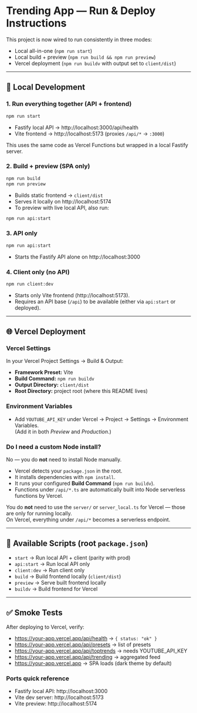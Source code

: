 # Trending App — Run & Deploy Instructions

This project is now wired to run consistently in three modes:
- Local all-in-one (`npm run start`)
- Local build + preview (`npm run build && npm run preview`)
- Vercel deployment (`npm run buildv` with output set to `client/dist`)

---

## 🚀 Local Development

### 1. Run everything together (API + frontend)
```bash
npm run start
```
- Fastify local API → http://localhost:3000/api/health  
- Vite frontend → http://localhost:5173 (proxies `/api/*` → `:3000`)  

This uses the same code as Vercel Functions but wrapped in a local Fastify server.

### 2. Build + preview (SPA only)
```bash
npm run build
npm run preview
```
- Builds static frontend → `client/dist`
- Serves it locally on http://localhost:5174
- To preview with live local API, also run:
```bash
npm run api:start
```

### 3. API only
```bash
npm run api:start
```
- Starts the Fastify API alone on http://localhost:3000

### 4. Client only (no API)
```bash
npm run client:dev
```
- Starts only Vite frontend (http://localhost:5173).  
- Requires an API base (`/api`) to be available (either via `api:start` or deployed).

---

## 🌐 Vercel Deployment

### Vercel Settings
In your Vercel Project Settings → Build & Output:

- **Framework Preset:** Vite
- **Build Command:** `npm run buildv`
- **Output Directory:** `client/dist`
- **Root Directory:** project root (where this README lives)

### Environment Variables
- Add `YOUTUBE_API_KEY` under Vercel → Project → Settings → Environment Variables.  
  (Add it in both *Preview* and *Production*.)

### Do I need a custom Node install?
No — you do **not** need to install Node manually.  
- Vercel detects your `package.json` in the root.  
- It installs dependencies with `npm install`.  
- It runs your configured **Build Command** (`npm run buildv`).  
- Functions under `/api/*.ts` are automatically built into Node serverless functions by Vercel.

You do **not** need to use the `server/` or `server_local.ts` for Vercel — those are only for running locally.  
On Vercel, everything under `/api/*` becomes a serverless endpoint.

---

## 📜 Available Scripts (root `package.json`)

- `start` → Run local API + client (parity with prod)
- `api:start` → Run local API only
- `client:dev` → Run client only
- `build` → Build frontend locally (`client/dist`)
- `preview` → Serve built frontend locally
- `buildv` → Build frontend for Vercel

---

## ✅ Smoke Tests

After deploying to Vercel, verify:

- https://your-app.vercel.app/api/health → `{ status: "ok" }`
- https://your-app.vercel.app/api/presets → list of presets
- https://your-app.vercel.app/api/toptrends → needs YOUTUBE_API_KEY
- https://your-app.vercel.app/api/trending → aggregated feed
- https://your-app.vercel.app → SPA loads (dark theme by default)

### Ports quick reference
- Fastify local API: http://localhost:3000
- Vite dev server: http://localhost:5173
- Vite preview: http://localhost:5174
